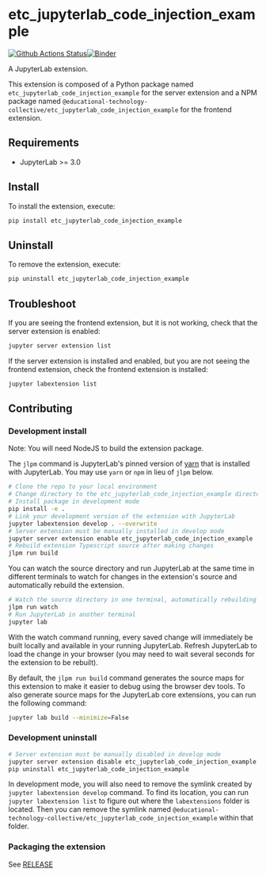 # etc_jupyterlab_code_injection_example

[![Github Actions Status](https://github.com/educational-technology-collective/etc_jupyterlab_code_injection_example.git/workflows/Build/badge.svg)](https://github.com/educational-technology-collective/etc_jupyterlab_code_injection_example.git/actions/workflows/build.yml)[![Binder](https://mybinder.org/badge_logo.svg)](https://mybinder.org/v2/gh/educational-technology-collective/etc_jupyterlab_code_injection_example.git/main?urlpath=lab)

A JupyterLab extension.


This extension is composed of a Python package named `etc_jupyterlab_code_injection_example`
for the server extension and a NPM package named `@educational-technology-collective/etc_jupyterlab_code_injection_example`
for the frontend extension.


## Requirements

* JupyterLab >= 3.0

## Install

To install the extension, execute:

```bash
pip install etc_jupyterlab_code_injection_example
```

## Uninstall

To remove the extension, execute:

```bash
pip uninstall etc_jupyterlab_code_injection_example
```


## Troubleshoot

If you are seeing the frontend extension, but it is not working, check
that the server extension is enabled:

```bash
jupyter server extension list
```

If the server extension is installed and enabled, but you are not seeing
the frontend extension, check the frontend extension is installed:

```bash
jupyter labextension list
```


## Contributing

### Development install

Note: You will need NodeJS to build the extension package.

The `jlpm` command is JupyterLab's pinned version of
[yarn](https://yarnpkg.com/) that is installed with JupyterLab. You may use
`yarn` or `npm` in lieu of `jlpm` below.

```bash
# Clone the repo to your local environment
# Change directory to the etc_jupyterlab_code_injection_example directory
# Install package in development mode
pip install -e .
# Link your development version of the extension with JupyterLab
jupyter labextension develop . --overwrite
# Server extension must be manually installed in develop mode
jupyter server extension enable etc_jupyterlab_code_injection_example
# Rebuild extension Typescript source after making changes
jlpm run build
```

You can watch the source directory and run JupyterLab at the same time in different terminals to watch for changes in the extension's source and automatically rebuild the extension.

```bash
# Watch the source directory in one terminal, automatically rebuilding when needed
jlpm run watch
# Run JupyterLab in another terminal
jupyter lab
```

With the watch command running, every saved change will immediately be built locally and available in your running JupyterLab. Refresh JupyterLab to load the change in your browser (you may need to wait several seconds for the extension to be rebuilt).

By default, the `jlpm run build` command generates the source maps for this extension to make it easier to debug using the browser dev tools. To also generate source maps for the JupyterLab core extensions, you can run the following command:

```bash
jupyter lab build --minimize=False
```

### Development uninstall

```bash
# Server extension must be manually disabled in develop mode
jupyter server extension disable etc_jupyterlab_code_injection_example
pip uninstall etc_jupyterlab_code_injection_example
```

In development mode, you will also need to remove the symlink created by `jupyter labextension develop`
command. To find its location, you can run `jupyter labextension list` to figure out where the `labextensions`
folder is located. Then you can remove the symlink named `@educational-technology-collective/etc_jupyterlab_code_injection_example` within that folder.

### Packaging the extension

See [RELEASE](RELEASE.md)
